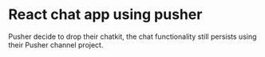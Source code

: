 # React chat app using pusher

Pusher decide to drop their chatkit, the chat functionality still persists using their Pusher channel project.